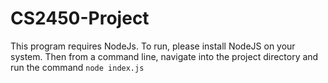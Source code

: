 # CS2450-Project
This program requires NodeJs. To run, please install NodeJS on your system. Then from a command line, navigate into the project directory and run the command `node index.js`
